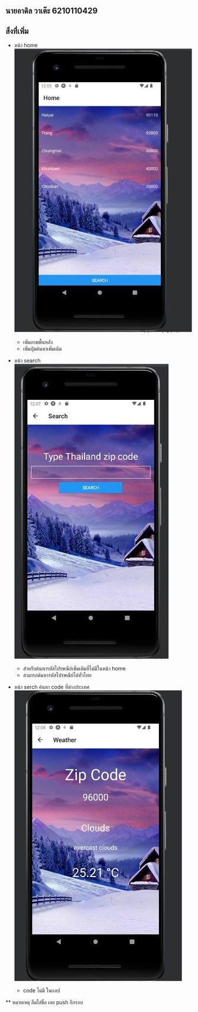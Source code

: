 ## นายอาดิล วาเต๊ะ 6210110429
## สิ่งที่เพิ่ม
 - หน้า home 
    ![home](./home-backround.jpg)
    - เพิ่มภาพพื้นหลัง
    - เพิ่มปุ่มค้นหาเพิ่มเติม

 - หน้า search
    ![search](./Search.thailand.jpg)
    - สำหรับค้นหารหัสไปรษณีย์เพิ่มเติมที่ไม่มีในหน้า home
    - สามารถค้นหารหัสไปรษณีย์ได้ทั่วไทย
 - หน้า serch ค้นหา code ที่ต่างประเทศ
    ![weather](./zipCode.aroundthai.jpg)
    - code ไม่มี ในเเลป

** หมายเหตุ ลืมใส่ชื่อ เลย push อีกรอบ